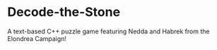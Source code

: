 # Decode-the-Stone
A text-based C++ puzzle game featuring Nedda and Habrek from the Elondrea Campaign! 
